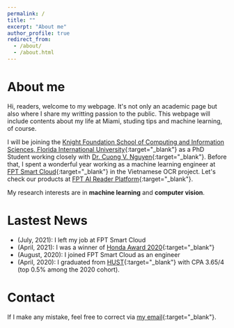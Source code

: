 ```yaml
---
permalink: /
title: ""
excerpt: "About me"
author_profile: true
redirect_from: 
  - /about/
  - /about.html
---
```


About me
======
Hi, readers, welcome to my webpage. It's not only an academic page but also where I share my writting passion to the public. This webpage will include contents about my life at Miami, studing tips and machine learning, of course. 

I will be joining the [Knight Foundation School of Computing and Information Sciences, Florida International University](https://www.cis.fiu.edu/){:target="_blank"} as a PhD Student working closely with [Dr. Cuong V. Nguyen](https://nvcuong.github.io/){:target="_blank"}. Before that, I spent a wonderful year working as a machine learning engineer at [FPT Smart Cloud](https://fptcloud.com/){:target="_blank"} in the Vietnamese OCR project. Let's check our products at [FPT AI Reader Platform](https://fpt.ai/reader-en){:target="_blank"}.

My research interests are in **machine learning** and **computer vision**.


Lastest News
======
- (July, 2021): I left my job at FPT Smart Cloud
- (April, 2021): I was a winner of [Honda Award 2020](https://www.hondafoundation.jp/en/yes_program.html){:target="_blank"}
- (August, 2020): I joined FPT Smart Cloud as an engineer
- (April, 2020): I graduated from [HUST](https://www.hust.edu.vn/){:target="_blank"} with CPA 3.65/4 (top 0.5% among the 2020 cohort).

Contact
======
If I make any mistake, feel free to correct via [my email](cuong.nguyenngoc218@gmail.com){:target="_blank"}.

